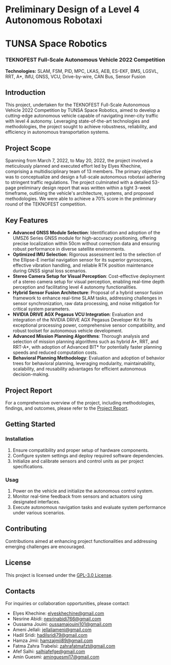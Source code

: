 # Preliminary Design of a Level 4 Autonomous Robotaxi

# TUNSA Space Robotics

### TEKNOFEST Full-Scale Autonomous Vehicle 2022 Competition

**Technologies:** SLAM, FSM, PID, MPC, LKAS, AEB, ES-EKF, BMS, LGSVL, RRT, A*, IMU, GNSS, VCU, Drive-by-wire, CAN Bus, Sensor Fusion

## Introduction

This project, undertaken for the TEKNOFEST Full-Scale Autonomous Vehicle 2022 Competition by TUNSA Space Robotics, aimed to develop a cutting-edge autonomous vehicle capable of navigating inner-city traffic with level 4 autonomy. Leveraging state-of-the-art technologies and methodologies, the project sought to achieve robustness, reliability, and efficiency in autonomous transportation systems.

## Project Scope

Spanning from March 7, 2022, to May 20, 2022, the project involved a meticulously planned and executed effort led by Elyes Khechine, comprising a multidisciplinary team of 13 members. The primary objective was to conceptualize and design a full-scale autonomous robotaxi adhering to stringent traffic regulations. The project culminated with a detailed 53-page preliminary design report that was written within a tight 3-week timeframe, outlining the vehicle's architecture, systems, and proposed methodologies. We were able to achieve a 70% score in the preliminary round of the TEKNOFEST competition.

## Key Features

- **Advanced GNSS Module Selection**: Identification and adoption of the UMSZ6 Series GNSS module for high-accuracy positioning, offering precise localization within 50cm without correction data and ensuring robust performance in diverse satellite environments.
- **Optimized IMU Selection**: Rigorous assessment led to the selection of the Ellipse-E inertial navigation sensor for its superior gyroscopes, effective vibration handling, and reliable RTK position maintenance during GNSS signal loss scenarios.
- **Stereo Camera Setup for Visual Perception**: Cost-effective deployment of a stereo camera setup for visual perception, enabling real-time depth perception and facilitating level 4 autonomy functionalities.
- **Hybrid Sensor Fusion Architecture**: Proposal of a hybrid sensor fusion framework to enhance real-time SLAM tasks, addressing challenges in sensor synchronization, raw data processing, and noise mitigation for critical system parameters.
- **NVIDIA DRIVE AGX Pegasus VCU Integration**: Evaluation and integration of the NVIDIA DRIVE AGX Pegasus Developer Kit for its exceptional processing power, comprehensive sensor compatibility, and robust toolset for autonomous vehicle development.
- **Advanced Mission Planning Algorithms**: Thorough analysis and selection of mission planning algorithms such as hybrid A*, RRT, and RRT-A*, with adoption of Advanced BIT* for potentially faster planning speeds and reduced computation costs.
- **Behavioral Planning Methodology**: Evaluation and adoption of behavior trees for behavioral planning, leveraging modularity, maintainability, scalability, and reusability advantages for efficient autonomous decision-making.
  
## Project Report

For a comprehensive overview of the project, including methodologies, findings, and outcomes, please refer to the [Project Report](https://drive.google.com/file/d/1Q47hzvBo0VdV7HBrr_yuy_-2RK7m12BO/view?usp=sharing).

## Getting Started

### Installation

1. Ensure compatibility and proper setup of hardware components.
2. Configure system settings and deploy required software dependencies.
3. Initialize and calibrate sensors and control units as per project specifications.

### Usag

1. Power on the vehicle and initialize the autonomous control system.
2. Monitor real-time feedback from sensors and actuators using designated interfaces.
3. Execute autonomous navigation tasks and evaluate system performance under various scenarios.

## Contributing

Contributions aimed at enhancing project functionalities and addressing emerging challenges are encouraged.


## License

This project is licensed under the [GPL-3.0 License](LICENSE).

## Contacts

For inquiries or collaboration opportunities, please contact:

- Elyes Khechine: elyeskhechine@gmail.com
- Nesrine Abidi: nesrinabidi766@gmail.com
- Oussama Jouini: oussamajouini101@gmail.com
- Ameni Jellali: jellaliameni@gmail.com
- Hadil Sridi: hadilsridi79@gmail.com
- Hamza Jmii: hamzajmii89@gmail.com
- Fatma Zahra Trabelsi: zahrafatmafzt@gmail.com
- Afef Salhi: salhiafefge@gmail.com
- Amin Guesmi: aminguesmi17@gmail.com
